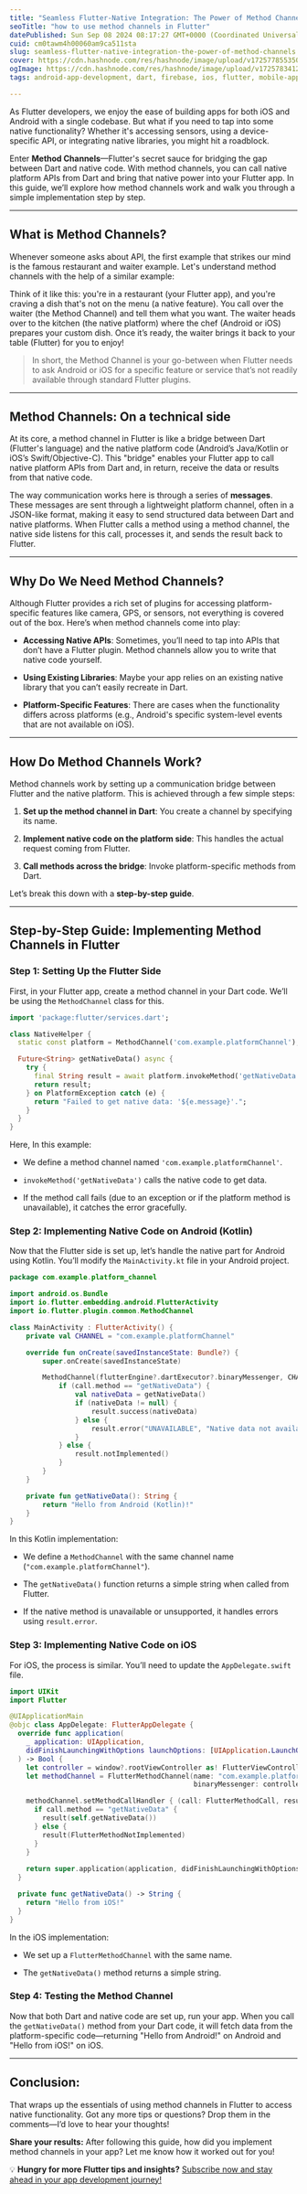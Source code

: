 ```yaml
---
title: "Seamless Flutter-Native Integration: The Power of Method Channels"
seoTitle: "how to use method channels in Flutter"
datePublished: Sun Sep 08 2024 08:17:27 GMT+0000 (Coordinated Universal Time)
cuid: cm0tawm4h00060am9ca511sta
slug: seamless-flutter-native-integration-the-power-of-method-channels
cover: https://cdn.hashnode.com/res/hashnode/image/upload/v1725778553504/6779c626-e20e-4e0c-9910-8ccf0c9239f8.png
ogImage: https://cdn.hashnode.com/res/hashnode/image/upload/v1725783412434/2260fa45-1815-4758-bf84-8a651f6131e8.png
tags: android-app-development, dart, firebase, ios, flutter, mobile-app-development, android, mobile-development, ios-app-development, flutter-examples, codenewbies, dart-language

---
```


As Flutter developers, we enjoy the ease of building apps for both iOS and Android with a single codebase. But what if you need to tap into some native functionality? Whether it's accessing sensors, using a device-specific API, or integrating native libraries, you might hit a roadblock.

Enter **Method Channels**—Flutter's secret sauce for bridging the gap between Dart and native code. With method channels, you can call native platform APIs from Dart and bring that native power into your Flutter app. In this guide, we’ll explore how method channels work and walk you through a simple implementation step by step.

---

## What is Method Channels?

Whenever someone asks about API, the first example that strikes our mind is the famous restaurant and waiter example. Let's understand method channels with the help of a similar example:

Think of it like this: you're in a restaurant (your Flutter app), and you're craving a dish that's not on the menu (a native feature). You call over the waiter (the Method Channel) and tell them what you want. The waiter heads over to the kitchen (the native platform) where the chef (Android or iOS) prepares your custom dish. Once it’s ready, the waiter brings it back to your table (Flutter) for you to enjoy!

> In short, the Method Channel is your go-between when Flutter needs to ask Android or iOS for a specific feature or service that’s not readily available through standard Flutter plugins.

---

## Method Channels: On a technical side

At its core, a method channel in Flutter is like a bridge between Dart (Flutter's language) and the native platform code (Android’s Java/Kotlin or iOS’s Swift/Objective-C). This "bridge" enables your Flutter app to call native platform APIs from Dart and, in return, receive the data or results from that native code.

The way communication works here is through a series of **messages**. These messages are sent through a lightweight platform channel, often in a JSON-like format, making it easy to send structured data between Dart and native platforms. When Flutter calls a method using a method channel, the native side listens for this call, processes it, and sends the result back to Flutter.

---

## Why Do We Need Method Channels?

Although Flutter provides a rich set of plugins for accessing platform-specific features like camera, GPS, or sensors, not everything is covered out of the box. Here’s when method channels come into play:

* **Accessing Native APIs**: Sometimes, you’ll need to tap into APIs that don’t have a Flutter plugin. Method channels allow you to write that native code yourself.
    
* **Using Existing Libraries**: Maybe your app relies on an existing native library that you can’t easily recreate in Dart.
    
* **Platform-Specific Features**: There are cases when the functionality differs across platforms (e.g., Android's specific system-level events that are not available on iOS).
    

---

## How Do Method Channels Work?

Method channels work by setting up a communication bridge between Flutter and the native platform. This is achieved through a few simple steps:

1. **Set up the method channel in Dart**: You create a channel by specifying its name.
    
2. **Implement native code on the platform side**: This handles the actual request coming from Flutter.
    
3. **Call methods across the bridge**: Invoke platform-specific methods from Dart.
    

Let’s break this down with a **step-by-step guide**.

---

## Step-by-Step Guide: Implementing Method Channels in Flutter

### Step 1: Setting Up the Flutter Side

First, in your Flutter app, create a method channel in your Dart code. We’ll be using the `MethodChannel` class for this.

```dart
import 'package:flutter/services.dart';

class NativeHelper {
  static const platform = MethodChannel('com.example.platformChannel');

  Future<String> getNativeData() async {
    try {
      final String result = await platform.invokeMethod('getNativeData');
      return result;
    } on PlatformException catch (e) {
      return "Failed to get native data: '${e.message}'.";
    }
  }
}
```

Here, In this example:

* We define a method channel named `'com.example.platformChannel'`.
    
* `invokeMethod('getNativeData')` calls the native code to get data.
    
* If the method call fails (due to an exception or if the platform method is unavailable), it catches the error gracefully.
    

### Step 2: Implementing Native Code on Android (Kotlin)

Now that the Flutter side is set up, let’s handle the native part for Android using Kotlin. You’ll modify the `MainActivity.kt` file in your Android project.

```kotlin
package com.example.platform_channel

import android.os.Bundle
import io.flutter.embedding.android.FlutterActivity
import io.flutter.plugin.common.MethodChannel

class MainActivity : FlutterActivity() {
    private val CHANNEL = "com.example.platformChannel"

    override fun onCreate(savedInstanceState: Bundle?) {
        super.onCreate(savedInstanceState)

        MethodChannel(flutterEngine?.dartExecutor?.binaryMessenger, CHANNEL).setMethodCallHandler { call, result ->
            if (call.method == "getNativeData") {
                val nativeData = getNativeData()
                if (nativeData != null) {
                    result.success(nativeData)
                } else {
                    result.error("UNAVAILABLE", "Native data not available", null)
                }
            } else {
                result.notImplemented()
            }
        }
    }

    private fun getNativeData(): String {
        return "Hello from Android (Kotlin)!"
    }
}
```

In this Kotlin implementation:

* We define a `MethodChannel` with the same channel name (`"com.example.platformChannel"`).
    
* The `getNativeData()` function returns a simple string when called from Flutter.
    
* If the native method is unavailable or unsupported, it handles errors using `result.error`.
    

### Step 3: Implementing Native Code on iOS

For iOS, the process is similar. You’ll need to update the `AppDelegate.swift` file.

```swift
import UIKit
import Flutter

@UIApplicationMain
@objc class AppDelegate: FlutterAppDelegate {
  override func application(
    _ application: UIApplication,
    didFinishLaunchingWithOptions launchOptions: [UIApplication.LaunchOptionsKey: Any]?
  ) -> Bool {
    let controller = window?.rootViewController as! FlutterViewController
    let methodChannel = FlutterMethodChannel(name: "com.example.platformChannel",
                                             binaryMessenger: controller.binaryMessenger)

    methodChannel.setMethodCallHandler { (call: FlutterMethodCall, result: @escaping FlutterResult) in
      if call.method == "getNativeData" {
        result(self.getNativeData())
      } else {
        result(FlutterMethodNotImplemented)
      }
    }
    
    return super.application(application, didFinishLaunchingWithOptions: launchOptions)
  }

  private func getNativeData() -> String {
    return "Hello from iOS!"
  }
}
```

In the iOS implementation:

* We set up a `FlutterMethodChannel` with the same name.
    
* The `getNativeData()` method returns a simple string.
    

### Step 4: Testing the Method Channel

Now that both Dart and native code are set up, run your app. When you call the `getNativeData()` method from your Dart code, it will fetch data from the platform-specific code—returning "Hello from Android!" on Android and "Hello from iOS!" on iOS.

---

## Conclusion:

That wraps up the essentials of using method channels in Flutter to access native functionality. Got any more tips or questions? Drop them in the comments—I’d love to hear your thoughts!

**Share your results:** After following this guide, how did you implement method channels in your app? Let me know how it worked out for you!

💡 **Hungry for more Flutter tips and insights?** [Subscribe now and stay ahead in your app development journey!](https://maharshisinha.hashnode.dev/newsletter)